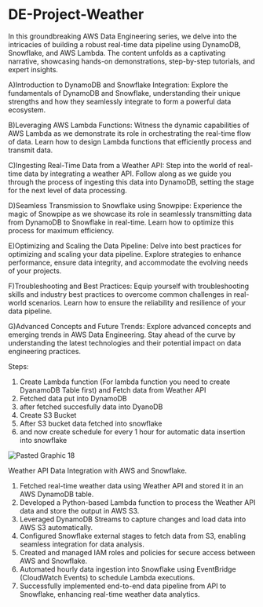 # DE-Project-Weather

In this groundbreaking AWS Data Engineering series, we delve into the intricacies of building a robust real-time data pipeline using DynamoDB, Snowflake, and AWS Lambda. The content unfolds as a captivating narrative, showcasing hands-on demonstrations, step-by-step tutorials, and expert insights.

A)Introduction to DynamoDB and Snowflake Integration: Explore the fundamentals of DynamoDB and Snowflake, understanding their unique strengths and how they seamlessly integrate to form a powerful data ecosystem.

B)Leveraging AWS Lambda Functions: Witness the dynamic capabilities of AWS Lambda as we demonstrate its role in orchestrating the real-time flow of data. Learn how to design Lambda functions that efficiently process and transmit data.

C)Ingesting Real-Time Data from a Weather API: Step into the world of real-time data by integrating a weather API. Follow along as we guide you through the process of ingesting this data into DynamoDB, setting the stage for the next level of data processing.

D)Seamless Transmission to Snowflake using Snowpipe: Experience the magic of Snowpipe as we showcase its role in seamlessly transmitting data from DynamoDB to Snowflake in real-time. Learn how to optimize this process for maximum efficiency.

E)Optimizing and Scaling the Data Pipeline: Delve into best practices for optimizing and scaling your data pipeline. Explore strategies to enhance performance, ensure data integrity, and accommodate the evolving needs of your projects.

F)Troubleshooting and Best Practices: Equip yourself with troubleshooting skills and industry best practices to overcome common challenges in real-world scenarios. Learn how to ensure the reliability and resilience of your data pipeline.

G)Advanced Concepts and Future Trends: Explore advanced concepts and emerging trends in AWS Data Engineering. Stay ahead of the curve by understanding the latest technologies and their potential impact on data engineering practices.

Steps:

1. Create Lambda function (For lambda function you need to create DyanamoDB Table first) and Fetch data from Weather API
2. Fetched data put into DynamoDB
3. after fetched succesfully data into DyanoDB 
4. Create S3 Bucket
5. After S3 bucket data fetched into snowflake
6. and now create schedule for every 1 hour for automatic data insertion into snowflake





![Pasted Graphic 18](https://github.com/user-attachments/assets/22eecc56-cda6-415f-acf4-17eee041be32)


Weather API Data Integration with AWS and Snowflake.

1. Fetched real-time weather data using Weather API and stored it in an AWS DynamoDB table.
2. Developed a Python-based Lambda function to process the Weather API data and store the output in AWS S3.
3. Leveraged DynamoDB Streams to capture changes and load data into AWS S3 automatically.
4. Configured Snowflake external stages to fetch data from S3, enabling seamless integration for data analysis.
5. Created and managed IAM roles and policies for secure access between AWS and Snowflake.
6. Automated hourly data ingestion into Snowflake using EventBridge (CloudWatch Events) to schedule Lambda executions.
7. Successfully implemented end-to-end data pipeline from API to Snowflake, enhancing real-time weather data analytics.

